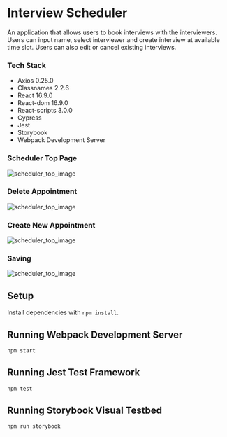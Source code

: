 # Interview Scheduler
An application that allows users to book interviews with the interviewers.
Users can input name, select interviewer and create interview at available time slot.
Users can also edit or cancel existing interviews.
### Tech Stack
- Axios 0.25.0
- Classnames 2.2.6
- React 16.9.0
- React-dom 16.9.0
- React-scripts 3.0.0
- Cypress
- Jest
- Storybook
- Webpack Development Server

### Scheduler Top Page
![scheduler_top_image](https://github.com/mayupaca/scheduler/blob/master/docs/Schedule_top.png?raw=true)
### Delete Appointment
![scheduler_top_image](https://github.com/mayupaca/scheduler/blob/master/docs/deleting_appointment.png?raw=true)
### Create New Appointment
![scheduler_top_image](https://github.com/mayupaca/scheduler/blob/master/docs/making_new_appointment.png?raw=true)
### Saving
![scheduler_top_image](https://github.com/mayupaca/scheduler/blob/master/docs/saving.png?raw=true)


## Setup

Install dependencies with `npm install`.

## Running Webpack Development Server

```sh
npm start
```

## Running Jest Test Framework

```sh
npm test
```

## Running Storybook Visual Testbed

```sh
npm run storybook
```
